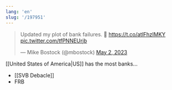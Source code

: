 ```yaml
---
lang: 'en'
slug: '/197951'
---
```


<blockquote class="twitter-tweet">
<p lang="en" dir="ltr">
Updated my plot of bank failures. 😬 <a href="https://t.co/atlFhzIMKY">https://t.co/atlFhzIMKY</a> <a href="https://t.co/tfPNNEUrjb">pic.twitter.com/tfPNNEUrjb</a>
</p>
&mdash; Mike Bostock (@mbostock) <a href="https://twitter.com/mbostock/status/1653221977895882752?ref_src=twsrc%5Etfw">May 2, 2023</a>
</blockquote>

[[United States of America|US]] has the most banks...

- [[SVB Debacle]]
- FRB
